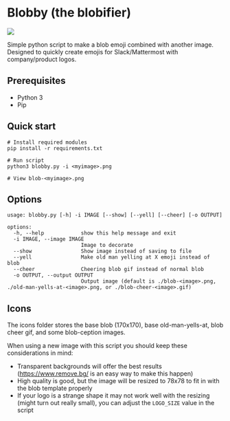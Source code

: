 # Blobby (the blobifier)

![](./icons/blob-blob-blob-blob.png)

Simple python script to make a blob emoji combined with another image. Designed to quickly create emojis for Slack/Mattermost with company/product logos.

## Prerequisites

- Python 3
- Pip

## Quick start

```shell
# Install required modules
pip install -r requirements.txt

# Run script
python3 blobby.py -i <myimage>.png

# View blob-<myimage>.png
```

## Options

```shell
usage: blobby.py [-h] -i IMAGE [--show] [--yell] [--cheer] [-o OUTPUT]

options:
  -h, --help            show this help message and exit
  -i IMAGE, --image IMAGE
                        Image to decorate
  --show                Show image instead of saving to file
  --yell                Make old man yelling at X emoji instead of blob
  --cheer               Cheering blob gif instead of normal blob
  -o OUTPUT, --output OUTPUT
                        Output image (default is ./blob-<image>.png, ./old-man-yells-at-<image>.png, or ./blob-cheer-<image>.gif)
```

## Icons

The icons folder stores the base blob (170x170), base old-man-yells-at, blob cheer gif, and some blob-ception images.

When using a new image with this script you should keep these considerations in mind:

- Transparent backgrounds will offer the best results (https://www.remove.bg/ is an easy way to make this happen)
- High quality is good, but the image will be resized to 78x78 to fit in with the blob template properly
- If your logo is a strange shape it may not work well with the resizing (might turn out really small), you can adjust the `LOGO_SIZE` value in the script
